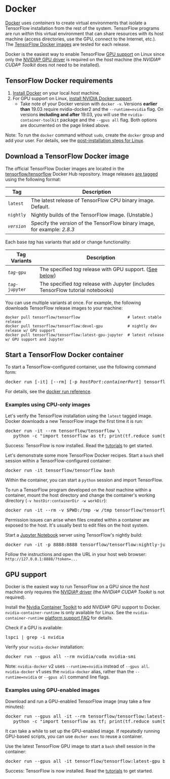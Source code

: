 # Docker

[Docker](https://docs.docker.com/install/) uses *containers* to
create virtual environments that isolate a TensorFlow installation from the rest
of the system. TensorFlow programs are run *within* this virtual environment that
can share resources with its host machine (access directories, use the GPU,
connect to the Internet, etc.). The
[TensorFlow Docker images](https://hub.docker.com/r/tensorflow/tensorflow/)
are tested for each release.

Docker is the easiest way to enable TensorFlow [GPU support](./pip.md) on Linux since only the
[NVIDIA® GPU driver](https://github.com/NVIDIA/nvidia-docker/wiki/Frequently-Asked-Questions#how-do-i-install-the-nvidia-driver)
is required on the *host* machine (the *NVIDIA® CUDA® Toolkit* does not need to
be installed).


## TensorFlow Docker requirements

1. [Install Docker](https://docs.docker.com/install/) on
   your local *host* machine.
2. For GPU support on Linux, [install NVIDIA Docker support](https://github.com/NVIDIA/nvidia-docker).
   * Take note of your Docker version with `docker -v`. Versions __earlier than__ 19.03 require nvidia-docker2 and the `--runtime=nvidia` flag. On versions __including and after__ 19.03, you will use the `nvidia-container-toolkit` package and the `--gpus all` flag. Both options are documented on the page linked above.

Note: To run the `docker` command without `sudo`, create the `docker` group and
add your user. For details, see the
[post-installation steps for Linux](https://docs.docker.com/install/linux/linux-postinstall/).


## Download a TensorFlow Docker image

The official TensorFlow Docker images are located in the 
[tensorflow/tensorflow](https://hub.docker.com/r/tensorflow/tensorflow/)
Docker Hub repository. Image releases [are tagged](https://hub.docker.com/r/tensorflow/tensorflow/tags/)
using the following format:

| Tag         | Description                                                                                                          |
|-------------|----------------------------------------------------------------------------------------------------------------------|
| `latest`    | The latest release of TensorFlow CPU binary image. Default.                                                          |
| `nightly`   | Nightly builds of the TensorFlow image. (Unstable.)                                                                  |
| *`version`* | Specify the *version* of the TensorFlow binary image, for example\: *2.8.3*                                          |

Each base *tag* has variants that add or change functionality:

| Tag Variants      | Description                                                                       |
| ---               | ---                                                                               |
| *`tag`*`-gpu`     | The specified *tag* release with GPU support. ([See below](#gpu_support))         |
| *`tag`*`-jupyter` | The specified *tag* release with Jupyter (includes TensorFlow tutorial notebooks) |

You can use multiple variants at once. For example, the following downloads
TensorFlow release images to your machine:

<pre class="devsite-click-to-copy prettyprint lang-bsh">
<code class="devsite-terminal">docker pull tensorflow/tensorflow                     # latest stable release</code>
<code class="devsite-terminal">docker pull tensorflow/tensorflow:devel-gpu           # nightly dev release w/ GPU support</code>
<code class="devsite-terminal">docker pull tensorflow/tensorflow:latest-gpu-jupyter  # latest release w/ GPU support and Jupyter</code>
</pre>


## Start a TensorFlow Docker container

To start a TensorFlow-configured container, use the following command form:

<pre class="devsite-terminal devsite-click-to-copy">
docker run [-it] [--rm] [-p <em>hostPort</em>:<em>containerPort</em>] tensorflow/tensorflow[:<em>tag</em>] [<em>command</em>]
</pre>

For details, see the [docker run reference](https://docs.docker.com/engine/reference/run/).

### Examples using CPU-only images

Let's verify the TensorFlow installation using the `latest` tagged image. Docker
downloads a new TensorFlow image the first time it is run:

<pre class="devsite-terminal devsite-click-to-copy prettyprint lang-bsh">
docker run -it --rm tensorflow/tensorflow \
   python -c "import tensorflow as tf; print(tf.reduce_sum(tf.random.normal([1000, 1000])))"
</pre>

Success: TensorFlow is now installed. Read the [tutorials](../tutorials) to get started.

Let's demonstrate some more TensorFlow Docker recipes. Start a `bash` shell
session within a TensorFlow-configured container:

<pre class="devsite-terminal devsite-click-to-copy">
docker run -it tensorflow/tensorflow bash
</pre>

Within the container, you can start a `python` session and import TensorFlow.

To run a TensorFlow program developed on the *host* machine within a container,
mount the host directory and change the container's working directory
(`-v hostDir:containerDir -w workDir`):

<pre class="devsite-terminal devsite-click-to-copy prettyprint lang-bsh">
docker run -it --rm -v $PWD:/tmp -w /tmp tensorflow/tensorflow python ./script.py
</pre>

Permission issues can arise when files created within a container are exposed to
the host. It's usually best to edit files on the host system.

Start a [Jupyter Notebook](https://jupyter.org/) server using
TensorFlow's nightly build:

<pre class="devsite-terminal devsite-click-to-copy">
docker run -it -p 8888:8888 tensorflow/tensorflow:nightly-jupyter
</pre>

Follow the instructions and open the URL in your host web browser:
`http://127.0.0.1:8888/?token=...`


## GPU support

Docker is the easiest way to run TensorFlow on a GPU since the *host* machine
only requires the [NVIDIA® driver](https://github.com/NVIDIA/nvidia-docker/wiki/Frequently-Asked-Questions#how-do-i-install-the-nvidia-driver)
(the *NVIDIA® CUDA® Toolkit* is not required).

Install the [Nvidia Container Toolkit](https://github.com/NVIDIA/nvidia-docker/blob/master/README.md#quickstart) 
to add NVIDIA® GPU support to Docker. `nvidia-container-runtime` is only
available for Linux. See the `nvidia-container-runtime` 
[platform support FAQ](https://github.com/NVIDIA/nvidia-docker/wiki/Frequently-Asked-Questions#platform-support)
for details.

Check if a GPU is available:

<pre class="devsite-terminal devsite-click-to-copy">
lspci | grep -i nvidia
</pre>

Verify your `nvidia-docker` installation:

<pre class="devsite-terminal devsite-click-to-copy">
docker run --gpus all --rm nvidia/cuda nvidia-smi
</pre>

Note: `nvidia-docker` v2 uses `--runtime=nvidia` instead of `--gpus all`. `nvidia-docker` v1 uses the `nvidia-docker` alias, 
rather than the `--runtime=nvidia` or `--gpus all` command line flags.

### Examples using GPU-enabled images

Download and run a GPU-enabled TensorFlow image (may take a few minutes):

<pre class="devsite-terminal devsite-click-to-copy prettyprint lang-bsh">
docker run --gpus all -it --rm tensorflow/tensorflow:latest-gpu \
   python -c "import tensorflow as tf; print(tf.reduce_sum(tf.random.normal([1000, 1000])))"
</pre>

It can take a while to set up the GPU-enabled image. If repeatedly running
GPU-based scripts, you can use `docker exec` to reuse a container.

Use the latest TensorFlow GPU image to start a `bash` shell session in the container:

<pre class="devsite-terminal devsite-click-to-copy">
docker run --gpus all -it tensorflow/tensorflow:latest-gpu bash
</pre>

Success: TensorFlow is now installed. Read the [tutorials](../tutorials) to get
started.
